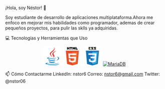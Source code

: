 ¡Hola, soy Néstor! 👋
<!-- Una breve introducción sobre ti -->
Soy estudiante de desarrollo de aplicaciones multiplataforma.Ahora me enfoco en mejorar mis habilidades como programador, ademas de crear pequeños proyectos, para pulir las sklls ya adquiridas.

💻 Tecnologías y Herramientas que Uso
<div align="center">
  <a href="https://www.java.com" target="_blank"><img src="https://raw.githubusercontent.com/devicons/devicon/master/icons/java/java-original.svg" alt="Java" width="60" height="60"/></a>
  <a href="https://www.w3.org/html/" target="_blank"><img src="https://raw.githubusercontent.com/devicons/devicon/master/icons/html5/html5-original-wordmark.svg" alt="HTML" width="60" height="60"/></a>
  <a href="https://www.w3schools.com/css/" target="_blank"><img src="https://raw.githubusercontent.com/devicons/devicon/master/icons/css3/css3-original-wordmark.svg" alt="CSS" width="60" height="60"/></a>
  <a href="https://mariadb.org/" target="_blank"><img src="https://www.vectorlogo.zone/logos/mariadb/mariadb-icon.svg" alt="MariaDB" width="60" height="60"/></a>
</div>

📫 Cómo Contactarme
LinkedIn: nstor6
Correo: nstor6@gmail.com
Twitter: @nstor06

